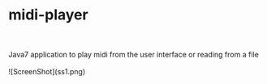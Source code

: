 # midi-player
<br/>
<br/>
Java7 application to play midi from the user interface or reading from a file
<br/>
<br/>
![ScreenShot](ss1.png)
<br/>

